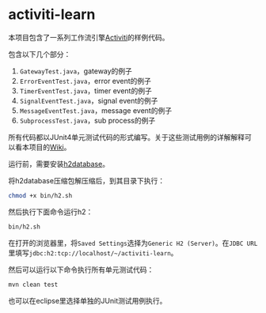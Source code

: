 activiti-learn
==============

本项目包含了一系列工作流引擎[Activiti](http://www.activiti.org/)的样例代码。

包含以下几个部分：

1. ``GatewayTest.java``，gateway的例子
2. ``ErrorEventTest.java``，error event的例子
3. ``TimerEventTest.java``，timer event的例子
4. ``SignalEventTest.java``，signal event的例子
5. ``MessageEventTest.java``，message event的例子
6. ``SubprocessTest.java``，sub process的例子

所有代码都以JUnit4单元测试代码的形式编写。关于这些测试用例的详解解释可以看本项目的[Wiki](/wiki)。

运行前，需要安装[h2database](http://www.h2database.com/html/main.html)。

将h2database压缩包解压缩后，到其目录下执行：

```bash
chmod +x bin/h2.sh
```

然后执行下面命令运行h2：

```bash
bin/h2.sh
```

在打开的浏览器里，将``Saved Settings``选择为``Generic H2 (Server)``。在``JDBC URL``里填写``jdbc:h2:tcp://localhost/~/activiti-learn``。


然后可以运行以下命令执行所有单元测试代码：

```bash
mvn clean test
```

也可以在eclipse里选择单独的JUnit测试用例执行。
